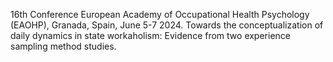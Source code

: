 16th Conference European Academy of Occupational Health Psychology (EAOHP), Granada, Spain, June 5-7 2024. Towards the conceptualization of daily dynamics in state workaholism: Evidence from two experience sampling method studies.

